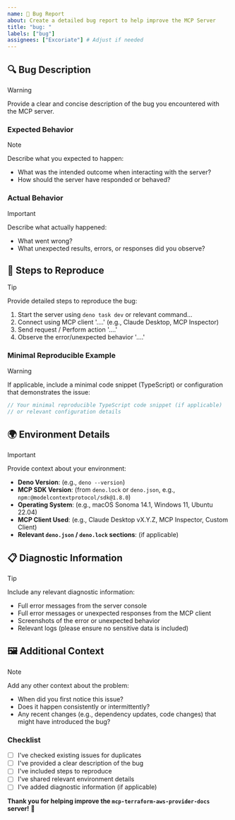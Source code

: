 ```yaml
---
name: 🐞 Bug Report
about: Create a detailed bug report to help improve the MCP Server
title: "bug: "
labels: ["bug"]
assignees: ["Excoriate"] # Adjust if needed
---
```


## 🔍 Bug Description

> [!WARNING]
> Provide a clear and concise description of the bug you encountered with the
> MCP server.

### Expected Behavior

> [!NOTE]
> Describe what you expected to happen:
>
> - What was the intended outcome when interacting with the server?
> - How should the server have responded or behaved?

### Actual Behavior

> [!IMPORTANT]
> Describe what actually happened:
>
> - What went wrong?
> - What unexpected results, errors, or responses did you observe?

## 🔬 Steps to Reproduce

> [!TIP]
> Provide detailed steps to reproduce the bug:

1. Start the server using `deno task dev` or relevant command...
2. Connect using MCP client '....' (e.g., Claude Desktop, MCP Inspector)
3. Send request / Perform action '....'
4. Observe the error/unexpected behavior '....'

### Minimal Reproducible Example

> [!WARNING]
> If applicable, include a minimal code snippet (TypeScript) or configuration
> that demonstrates the issue:

```typescript
// Your minimal reproducible TypeScript code snippet (if applicable)
// or relevant configuration details
```

## 🌍 Environment Details

> [!IMPORTANT]
> Provide context about your environment:

- **Deno Version**: (e.g., `deno --version`)
- **MCP SDK Version**: (from `deno.lock` or `deno.json`, e.g.,
  `npm:@modelcontextprotocol/sdk@1.8.0`)
- **Operating System**: (e.g., macOS Sonoma 14.1, Windows 11, Ubuntu 22.04)
- **MCP Client Used**: (e.g., Claude Desktop vX.Y.Z, MCP Inspector, Custom
  Client)
- **Relevant `deno.json` / `deno.lock` sections**: (if applicable)

## 📋 Diagnostic Information

> [!TIP]
> Include any relevant diagnostic information:

- Full error messages from the server console
- Full error messages or unexpected responses from the MCP client
- Screenshots of the error or unexpected behavior
- Relevant logs (please ensure no sensitive data is included)

## 🖼️ Additional Context

> [!NOTE]
> Add any other context about the problem:
>
> - When did you first notice this issue?
> - Does it happen consistently or intermittently?
> - Any recent changes (e.g., dependency updates, code changes) that might have
>   introduced the bug?

### Checklist

- [ ] I've checked existing issues for duplicates
- [ ] I've provided a clear description of the bug
- [ ] I've included steps to reproduce
- [ ] I've shared relevant environment details
- [ ] I've added diagnostic information (if applicable)

**Thank you for helping improve the `mcp-terraform-aws-provider-docs` server!**
🐛
